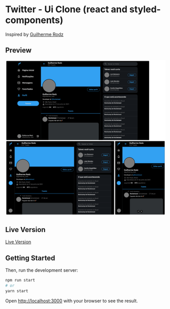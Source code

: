 # Twitter - Ui Clone (react and styled-components)

Inspired by [Guilherme Rodz](https://www.youtube.com/watch?v=K-8z_4xvT3o)

## Preview

![showcase image](/public/showcase.png)

## Live Version

[Live Version](https://ziin-twitter-uiclone.vercel.app/)

## Getting Started

Then, run the development server:

```bash
npm run start
# or
yarn start
```

Open [http://localhost:3000](http://localhost:3000) with your browser to see the result.
